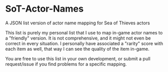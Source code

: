 # SoT-Actor-Names
A JSON list version of actor name mapping for Sea of Thieves actors

This list is purely my personal list that I use to map in-game actor names to a "friendly" version.
It is not comprehensive, and it might not even be correct in every situation. I personally have associated a
"rarity" score with each item as well, that way I can see the quality of the item in-game.

You are free to use this list in your own development, or submit a pull request/issue if you find problems
for a specific mapping.

